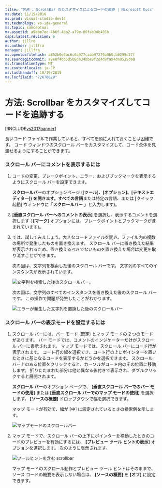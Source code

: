 ```yaml
---
title: '方法 : ScrollBar のカスタマイズによるコードの追跡 | Microsoft Docs'
ms.date: 11/15/2016
ms.prod: visual-studio-dev14
ms.technology: vs-ide-general
ms.topic: conceptual
ms.assetid: a9ebe7ec-4b6f-4ba2-a79e-80fab3db485b
caps.latest.revision: 6
author: jillre
ms.author: jillfra
manager: jillfra
ms.openlocfilehash: a852b0e5ac6c6a677caab97279a0b0cb0299d27f
ms.sourcegitcommit: a8e8f4bd5d508da34bbe9f2d4d9fa94da0539de0
ms.translationtype: MT
ms.contentlocale: ja-JP
ms.lasthandoff: 10/19/2019
ms.locfileid: "72670629"
---
```

# <a name="how-to-track-your-code-by-customizing-the-scrollbar"></a>方法: Scrollbar をカスタマイズしてコードを追跡する
[!INCLUDE[vs2017banner](../includes/vs2017banner.md)]

長いコード ファイルで作業していると、すべてを頭に入れておくことは困難です。 コード ウィンドウのスクロール バーをカスタマイズして、コード全体を見渡せるようにすることができます。

### <a name="to-show-annotations-on-the-scroll-bar"></a>スクロール バーにコメントを表示するには

1. コードの変更、ブレークポイント、エラー、およびブックマークを表示するようにスクロール バーを設定できます。

     **スクロールバー**のオプションページ ([**ツール]、[オプション]、[テキストエディター]) を開きます。すべての言語**または特定の言語、または [クイック起動] ウィンドウに「**スクロールバー** 」と入力します)。

2. **[垂直スクロール バーへのコメントの表示]** を選択し、表示するコメントを選択します ( **[マーク]** オプションには、ブレークポイントとブックマークが含まれています)。

3. では、試してみましょう。大きなコードファイルを開き、ファイル内の複数の場所で発生したものを置き換えます。 スクロール バーに置き換えた結果が表示されるため、置き換えるべきでないものを置き換えた場合は変更を取り消すことができます。

     次の図は、文字列を検索した後のスクロール バーです。 文字列のすべてのインスタンスが表示されています。

     ![文字列を検索した後のスクロールバー。](../ide/media/enhancedscrollbarsearch.png "EnhancedScrollbarSearch")

     次の図は、文字列のすべてのインスタンスを置き換えた後のスクロール バーです。 この操作で問題が発生したことがわかります。

     ![エラーが発生した文字列を置換した後のスクロールバー](../ide/media/enhancedscrollbarreplace.png "EnhancedScrollbarReplace")

### <a name="to-set-the-display-mode-for-the-scroll-bar"></a>スクロール バーの表示モードを設定するには

1. スクロール バーには、バー モード (既定) とマップ モードの 2 つのモードがあります。 バー モードでは、コメントのインジケーターだけがスクロール バーに表示されます。 マップ モードでは、スクロール バーにコード行が表示されます。 コード行の幅を選択でき、コード行の上にポインターを置いたときに基になるコードを表示するかどうかを選択できます。 スクロール バー上のある位置をクリックすると、カーソルがコード内のその位置に移動します。 折りたたまれた部分は他と異なる影付きで表示され、ダブルクリックすると展開されます。

     **スクロール バー**のオプション ページで、 **[垂直スクロール バーでのバー モードの使用]** または **[垂直スクロール バーでのマップ モードの使用]** を選択します。 **[ソースの概要]** ドロップダウンで幅を選択できます。

     マップ モードが有効で、幅が [中] に設定されているときの検索例を示します。

     ![マップモードのスクロールバー](../ide/media/enhancedscrollbar.png "EnhancedScrollbar")

2. マップ モードで、スクロール バーの上下にポインターを移動したときのコードのプレビューを有効にするには、 **[プレビュー ツール ヒントの表示]** オプションを選択します。 次のように表示されます。

     ![ツールヒントを含む scrollbar](../ide/media/enhancedscrollbarsearchtooltip.png "EnhancedScrollbarSearchTooltip")

     マップ モードのスクロール動作とプレビュー ツール ヒントはそのままで、ソース コードの概要を表示しない場合は、 **[ソースの概要]** を **[オフ]** に設定できます。
